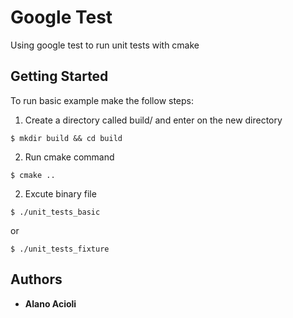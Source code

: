 # Google Test
Using google test to run unit tests with cmake

## Getting Started

To run basic example make the follow steps:

1. Create a directory called build/ and enter on the new directory

```
$ mkdir build && cd build
```

2. Run cmake command

```
$ cmake ..
```

2. Excute binary file

```
$ ./unit_tests_basic
```

or

```
$ ./unit_tests_fixture
```

## Authors

* **Alano Acioli** 